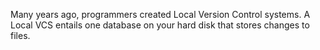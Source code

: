 Many years ago, programmers created Local Version Control systems. A Local VCS entails one database on your hard disk that stores changes to files.
